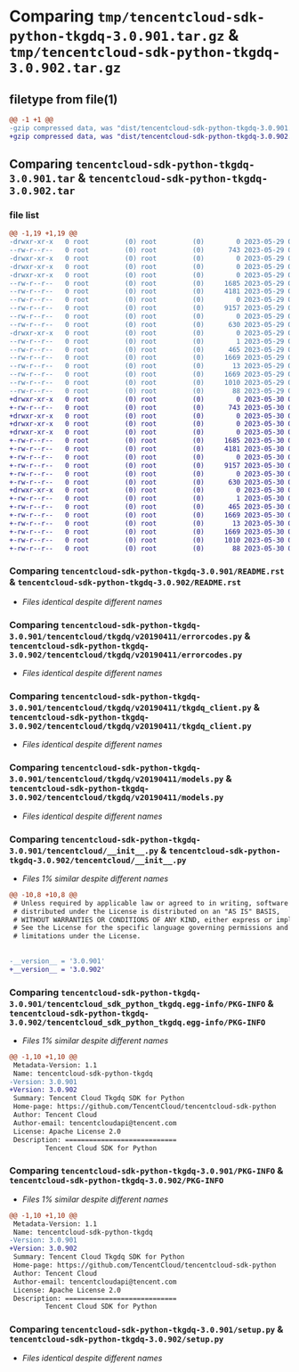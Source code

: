 # Comparing `tmp/tencentcloud-sdk-python-tkgdq-3.0.901.tar.gz` & `tmp/tencentcloud-sdk-python-tkgdq-3.0.902.tar.gz`

## filetype from file(1)

```diff
@@ -1 +1 @@
-gzip compressed data, was "dist/tencentcloud-sdk-python-tkgdq-3.0.901.tar", last modified: Mon May 29 02:39:30 2023, max compression
+gzip compressed data, was "dist/tencentcloud-sdk-python-tkgdq-3.0.902.tar", last modified: Tue May 30 00:35:24 2023, max compression
```

## Comparing `tencentcloud-sdk-python-tkgdq-3.0.901.tar` & `tencentcloud-sdk-python-tkgdq-3.0.902.tar`

### file list

```diff
@@ -1,19 +1,19 @@
-drwxr-xr-x   0 root         (0) root         (0)        0 2023-05-29 02:39:30.000000 tencentcloud-sdk-python-tkgdq-3.0.901/
--rw-r--r--   0 root         (0) root         (0)      743 2023-05-29 02:39:30.000000 tencentcloud-sdk-python-tkgdq-3.0.901/README.rst
-drwxr-xr-x   0 root         (0) root         (0)        0 2023-05-29 02:39:30.000000 tencentcloud-sdk-python-tkgdq-3.0.901/tencentcloud/
-drwxr-xr-x   0 root         (0) root         (0)        0 2023-05-29 02:39:30.000000 tencentcloud-sdk-python-tkgdq-3.0.901/tencentcloud/tkgdq/
-drwxr-xr-x   0 root         (0) root         (0)        0 2023-05-29 02:39:30.000000 tencentcloud-sdk-python-tkgdq-3.0.901/tencentcloud/tkgdq/v20190411/
--rw-r--r--   0 root         (0) root         (0)     1685 2023-05-29 02:39:30.000000 tencentcloud-sdk-python-tkgdq-3.0.901/tencentcloud/tkgdq/v20190411/errorcodes.py
--rw-r--r--   0 root         (0) root         (0)     4181 2023-05-29 02:39:30.000000 tencentcloud-sdk-python-tkgdq-3.0.901/tencentcloud/tkgdq/v20190411/tkgdq_client.py
--rw-r--r--   0 root         (0) root         (0)        0 2023-05-29 02:39:30.000000 tencentcloud-sdk-python-tkgdq-3.0.901/tencentcloud/tkgdq/v20190411/__init__.py
--rw-r--r--   0 root         (0) root         (0)     9157 2023-05-29 02:39:30.000000 tencentcloud-sdk-python-tkgdq-3.0.901/tencentcloud/tkgdq/v20190411/models.py
--rw-r--r--   0 root         (0) root         (0)        0 2023-05-29 02:39:30.000000 tencentcloud-sdk-python-tkgdq-3.0.901/tencentcloud/tkgdq/__init__.py
--rw-r--r--   0 root         (0) root         (0)      630 2023-05-29 02:39:30.000000 tencentcloud-sdk-python-tkgdq-3.0.901/tencentcloud/__init__.py
-drwxr-xr-x   0 root         (0) root         (0)        0 2023-05-29 02:39:30.000000 tencentcloud-sdk-python-tkgdq-3.0.901/tencentcloud_sdk_python_tkgdq.egg-info/
--rw-r--r--   0 root         (0) root         (0)        1 2023-05-29 02:39:30.000000 tencentcloud-sdk-python-tkgdq-3.0.901/tencentcloud_sdk_python_tkgdq.egg-info/dependency_links.txt
--rw-r--r--   0 root         (0) root         (0)      465 2023-05-29 02:39:30.000000 tencentcloud-sdk-python-tkgdq-3.0.901/tencentcloud_sdk_python_tkgdq.egg-info/SOURCES.txt
--rw-r--r--   0 root         (0) root         (0)     1669 2023-05-29 02:39:30.000000 tencentcloud-sdk-python-tkgdq-3.0.901/tencentcloud_sdk_python_tkgdq.egg-info/PKG-INFO
--rw-r--r--   0 root         (0) root         (0)       13 2023-05-29 02:39:30.000000 tencentcloud-sdk-python-tkgdq-3.0.901/tencentcloud_sdk_python_tkgdq.egg-info/top_level.txt
--rw-r--r--   0 root         (0) root         (0)     1669 2023-05-29 02:39:30.000000 tencentcloud-sdk-python-tkgdq-3.0.901/PKG-INFO
--rw-r--r--   0 root         (0) root         (0)     1010 2023-05-29 02:39:30.000000 tencentcloud-sdk-python-tkgdq-3.0.901/setup.py
--rw-r--r--   0 root         (0) root         (0)       88 2023-05-29 02:39:30.000000 tencentcloud-sdk-python-tkgdq-3.0.901/setup.cfg
+drwxr-xr-x   0 root         (0) root         (0)        0 2023-05-30 00:35:24.000000 tencentcloud-sdk-python-tkgdq-3.0.902/
+-rw-r--r--   0 root         (0) root         (0)      743 2023-05-30 00:35:24.000000 tencentcloud-sdk-python-tkgdq-3.0.902/README.rst
+drwxr-xr-x   0 root         (0) root         (0)        0 2023-05-30 00:35:24.000000 tencentcloud-sdk-python-tkgdq-3.0.902/tencentcloud/
+drwxr-xr-x   0 root         (0) root         (0)        0 2023-05-30 00:35:24.000000 tencentcloud-sdk-python-tkgdq-3.0.902/tencentcloud/tkgdq/
+drwxr-xr-x   0 root         (0) root         (0)        0 2023-05-30 00:35:24.000000 tencentcloud-sdk-python-tkgdq-3.0.902/tencentcloud/tkgdq/v20190411/
+-rw-r--r--   0 root         (0) root         (0)     1685 2023-05-30 00:35:24.000000 tencentcloud-sdk-python-tkgdq-3.0.902/tencentcloud/tkgdq/v20190411/errorcodes.py
+-rw-r--r--   0 root         (0) root         (0)     4181 2023-05-30 00:35:24.000000 tencentcloud-sdk-python-tkgdq-3.0.902/tencentcloud/tkgdq/v20190411/tkgdq_client.py
+-rw-r--r--   0 root         (0) root         (0)        0 2023-05-30 00:35:24.000000 tencentcloud-sdk-python-tkgdq-3.0.902/tencentcloud/tkgdq/v20190411/__init__.py
+-rw-r--r--   0 root         (0) root         (0)     9157 2023-05-30 00:35:24.000000 tencentcloud-sdk-python-tkgdq-3.0.902/tencentcloud/tkgdq/v20190411/models.py
+-rw-r--r--   0 root         (0) root         (0)        0 2023-05-30 00:35:24.000000 tencentcloud-sdk-python-tkgdq-3.0.902/tencentcloud/tkgdq/__init__.py
+-rw-r--r--   0 root         (0) root         (0)      630 2023-05-30 00:35:24.000000 tencentcloud-sdk-python-tkgdq-3.0.902/tencentcloud/__init__.py
+drwxr-xr-x   0 root         (0) root         (0)        0 2023-05-30 00:35:24.000000 tencentcloud-sdk-python-tkgdq-3.0.902/tencentcloud_sdk_python_tkgdq.egg-info/
+-rw-r--r--   0 root         (0) root         (0)        1 2023-05-30 00:35:24.000000 tencentcloud-sdk-python-tkgdq-3.0.902/tencentcloud_sdk_python_tkgdq.egg-info/dependency_links.txt
+-rw-r--r--   0 root         (0) root         (0)      465 2023-05-30 00:35:24.000000 tencentcloud-sdk-python-tkgdq-3.0.902/tencentcloud_sdk_python_tkgdq.egg-info/SOURCES.txt
+-rw-r--r--   0 root         (0) root         (0)     1669 2023-05-30 00:35:24.000000 tencentcloud-sdk-python-tkgdq-3.0.902/tencentcloud_sdk_python_tkgdq.egg-info/PKG-INFO
+-rw-r--r--   0 root         (0) root         (0)       13 2023-05-30 00:35:24.000000 tencentcloud-sdk-python-tkgdq-3.0.902/tencentcloud_sdk_python_tkgdq.egg-info/top_level.txt
+-rw-r--r--   0 root         (0) root         (0)     1669 2023-05-30 00:35:24.000000 tencentcloud-sdk-python-tkgdq-3.0.902/PKG-INFO
+-rw-r--r--   0 root         (0) root         (0)     1010 2023-05-30 00:35:24.000000 tencentcloud-sdk-python-tkgdq-3.0.902/setup.py
+-rw-r--r--   0 root         (0) root         (0)       88 2023-05-30 00:35:24.000000 tencentcloud-sdk-python-tkgdq-3.0.902/setup.cfg
```

### Comparing `tencentcloud-sdk-python-tkgdq-3.0.901/README.rst` & `tencentcloud-sdk-python-tkgdq-3.0.902/README.rst`

 * *Files identical despite different names*

### Comparing `tencentcloud-sdk-python-tkgdq-3.0.901/tencentcloud/tkgdq/v20190411/errorcodes.py` & `tencentcloud-sdk-python-tkgdq-3.0.902/tencentcloud/tkgdq/v20190411/errorcodes.py`

 * *Files identical despite different names*

### Comparing `tencentcloud-sdk-python-tkgdq-3.0.901/tencentcloud/tkgdq/v20190411/tkgdq_client.py` & `tencentcloud-sdk-python-tkgdq-3.0.902/tencentcloud/tkgdq/v20190411/tkgdq_client.py`

 * *Files identical despite different names*

### Comparing `tencentcloud-sdk-python-tkgdq-3.0.901/tencentcloud/tkgdq/v20190411/models.py` & `tencentcloud-sdk-python-tkgdq-3.0.902/tencentcloud/tkgdq/v20190411/models.py`

 * *Files identical despite different names*

### Comparing `tencentcloud-sdk-python-tkgdq-3.0.901/tencentcloud/__init__.py` & `tencentcloud-sdk-python-tkgdq-3.0.902/tencentcloud/__init__.py`

 * *Files 1% similar despite different names*

```diff
@@ -10,8 +10,8 @@
 # Unless required by applicable law or agreed to in writing, software
 # distributed under the License is distributed on an "AS IS" BASIS,
 # WITHOUT WARRANTIES OR CONDITIONS OF ANY KIND, either express or implied.
 # See the License for the specific language governing permissions and
 # limitations under the License.
 
 
-__version__ = '3.0.901'
+__version__ = '3.0.902'
```

### Comparing `tencentcloud-sdk-python-tkgdq-3.0.901/tencentcloud_sdk_python_tkgdq.egg-info/PKG-INFO` & `tencentcloud-sdk-python-tkgdq-3.0.902/tencentcloud_sdk_python_tkgdq.egg-info/PKG-INFO`

 * *Files 1% similar despite different names*

```diff
@@ -1,10 +1,10 @@
 Metadata-Version: 1.1
 Name: tencentcloud-sdk-python-tkgdq
-Version: 3.0.901
+Version: 3.0.902
 Summary: Tencent Cloud Tkgdq SDK for Python
 Home-page: https://github.com/TencentCloud/tencentcloud-sdk-python
 Author: Tencent Cloud
 Author-email: tencentcloudapi@tencent.com
 License: Apache License 2.0
 Description: ============================
         Tencent Cloud SDK for Python
```

### Comparing `tencentcloud-sdk-python-tkgdq-3.0.901/PKG-INFO` & `tencentcloud-sdk-python-tkgdq-3.0.902/PKG-INFO`

 * *Files 1% similar despite different names*

```diff
@@ -1,10 +1,10 @@
 Metadata-Version: 1.1
 Name: tencentcloud-sdk-python-tkgdq
-Version: 3.0.901
+Version: 3.0.902
 Summary: Tencent Cloud Tkgdq SDK for Python
 Home-page: https://github.com/TencentCloud/tencentcloud-sdk-python
 Author: Tencent Cloud
 Author-email: tencentcloudapi@tencent.com
 License: Apache License 2.0
 Description: ============================
         Tencent Cloud SDK for Python
```

### Comparing `tencentcloud-sdk-python-tkgdq-3.0.901/setup.py` & `tencentcloud-sdk-python-tkgdq-3.0.902/setup.py`

 * *Files identical despite different names*

